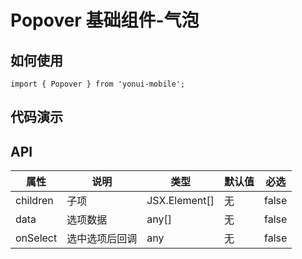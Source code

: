 # Popover 基础组件-气泡
## 如何使用

```
import { Popover } from 'yonui-mobile';

```

## 代码演示


## API

属性 | 说明 | 类型 | 默认值 | 必选
----|-----|------|------|------
children | 子项 | JSX.Element[] | 无 | false
data | 选项数据 | any[] | 无 | false
onSelect | 选中选项后回调 | any | 无 | false

